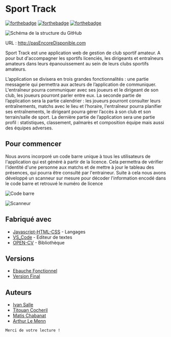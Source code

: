 # Sport Track

[![forthebadge](https://forthebadge.com/images/badges/built-by-developers.svg)](https://forthebadge.com)
[![forthebadge](https://forthebadge.com/images/badges/made-with-javascript.svg)](https://forthebadge.com)
[![forthebadge](https://forthebadge.com/images/badges/for-you.svg)](https://forthebadge.com)

![Schéma de la structure du GitHub](https://imgur.com/IjICbvo.png)

URL : http://pasEncoreDisponible.com

Sport Track est une  application web de gestion de club sportif amateur. A pour but d'accompagner les sportifs licenciés, les dirigeants et entraîneurs amateurs dans leurs épanouissement au sein de leurs clubs sportifs amateurs. 

L’application se divisera en trois grandes fonctionnalités : une partie messagerie qui permettra aux acteurs de l’application de communiquer. L'entraîneur pourra communiquer avec ses joueurs et le dirigeant de son club, les joueurs pourront parler entre eux.
La seconde partie de l’application sera la partie calendrier : les joueurs pourront consulter leurs entraînements, matchs avec le lieu et l’horaire, l'entraîneur pourra planifier ses entraînements, le dirigeant pourra gérer l’accès à son club et son terrain/salle de sport.
La dernière partie de l’application sera une partie profil : statistiques, classement, palmarès et composition équipe mais aussi des équipes adverses.


## Pour commencer

Nous avons incorporé un code barre unique à tous les utilisateurs de l'application qui est généré à partir de la licence. Cela permettra de vérifier l'identité d'une personne aux matchs et de mettre à jour le tableau des présences, qui pourra être consulté par l'entraineur.
Suite à cela nous avons développé un scanneur sur mesure pour décoder l'information encodé dans le code barre et retrouvé le numéro de licence

![Code barre](https://imgur.com/3D12ZPu.png)

![Scanneur](https://imgur.com/i6A6oDd.png)


## Fabriqué avec

* [Javascript-HTML-CSS](http://.com) - Langages
* [VS_Code](https://visualStudioCode.io/) - Editeur de textes
* [OPEN-CV](https://OPEN-CV.io/) - Bibliothèque

## Versions

* [Ebauche Fonctionnel](https://github.com/TitouCoch/SportTrack/releases/tag/versionFonctionnelle) 
* [Version Final](https://github.com/TitouCoch/SportTrack/releases/tag/versionScannerFonctionnel)

## Auteurs
- [Ivan Salle](https://github.com/IvanSalle)
- [Titouan Cocheril](https://github.com/TitouCoch)
- [Matis Chabanat](https://github.com/mchabanat)
- [Arthur Le Menn](https://github.com/Arthur-Le-M)


``Merci de votre lecture !``
